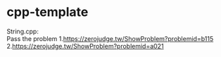 # cpp-template
String.cpp: <br>
  Pass the problem 
    1.https://zerojudge.tw/ShowProblem?problemid=b115 
    2.https://zerojudge.tw/ShowProblem?problemid=a021
